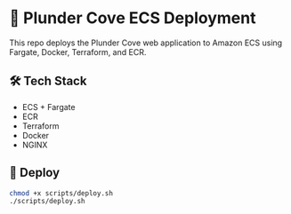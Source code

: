 # 🏴 Plunder Cove ECS Deployment

This repo deploys the Plunder Cove web application to Amazon ECS using Fargate, Docker, Terraform, and ECR.

## 🛠️ Tech Stack

- ECS + Fargate
- ECR
- Terraform
- Docker
- NGINX

## 🚀 Deploy

```bash
chmod +x scripts/deploy.sh
./scripts/deploy.sh
